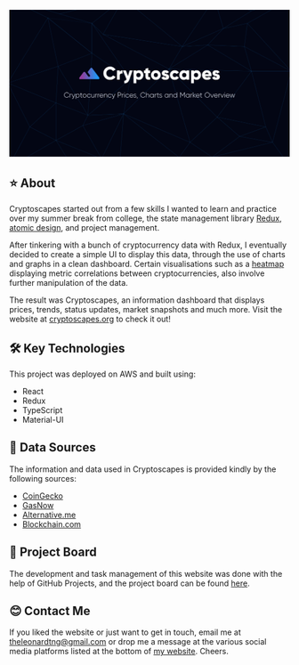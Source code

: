[![demo](src/assets/images/card.png)][1]

## ⭐  About
Cryptoscapes started out from a few skills I wanted to learn and practice over my summer break from college, the state management library [Redux][2], [atomic design][3], and project management.

After tinkering with a bunch of cryptocurrency data with Redux, I eventually decided to create a simple UI to display this data, through the use of charts and graphs in a clean dashboard. Certain visualisations such as a [heatmap][4] displaying metric correlations between cryptocurrencies, also involve further manipulation of the data.

The result was Cryptoscapes, an information dashboard that displays prices, trends, status updates, market snapshots and much more. Visit the website at [cryptoscapes.org][1] to check it out!

## 🛠️  Key Technologies
This project was deployed on AWS and built using:

- React
- Redux
- TypeScript
- Material-UI

## 📝  Data Sources
The information and data used in Cryptoscapes is provided kindly by the following sources:

- [CoinGecko][5]
- [GasNow][6]
- [Alternative.me][7]
- [Blockchain.com][8]

## 🚧 Project Board
The development and task management of this website was done with the help of GitHub Projects, and the project board can be found [here][9].

## 😊  Contact Me
If you liked the website or just want to get in touch, email me at <a href="mailto:theleonardtng@gmail.com">theleonardtng@gmail.com</a> or drop me a message at the various social media platforms listed at the bottom of [my website][10]. Cheers.

[1]: https://cryptoscapes.org
[2]: https://https://redux.js.org/
[3]: https://atomicdesign.bradfrost.com/chapter-2/#:~:text=Atomic%20design%20is%20atoms%2C%20molecules,parts%20at%20the%20same%20time.
[4]: https://cryptoscapes.org/trends
[5]: https://www.coingecko.com/
[6]: https://www.gasnow.org/
[7]: https://alternative.me/
[8]: https://www.blockchain.com/
[9]: https://github.com/leonardtng/cryptoscapes/projects/1
[10]: https://leonardtng.com
